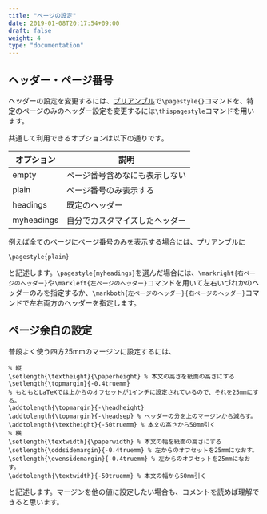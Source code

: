 ```yaml
---
title: "ページの設定"
date: 2019-01-08T20:17:54+09:00
draft: false
weight: 4
type: "documentation"
---
```

## ヘッダー・ページ番号

ヘッダーの設定を変更するには、[プリアンブル](https://gadgetlunatic.com/latex/basics/#はじめに)で`\pagestyle{}`コマンドを、特定のページのみのヘッダー設定を変更するには`\thispagestyle`コマンドを用います。

共通して利用できるオプションは以下の通りです。

|オプション|説明|
|---|---|
|empty|ページ番号含めなにも表示しない|
|plain|ページ番号のみ表示する|
|headings|既定のヘッダー|
|myheadings|自分でカスタマイズしたヘッダー|

例えば全てのページにページ番号のみを表示する場合には、プリアンブルに
```
\pagestyle{plain}
```
と記述します。`\pagestyle{myheadings}`を選んだ場合には、`\markright{右ページのヘッダー}`や`\markleft{左ページのヘッダー}`コマンドを用いて左右いづれかのヘッダーのみを指定するか、`\markboth{左ページのヘッダー}{右ページのヘッダー}`コマンドで左右両方のヘッダーを指定します。

## ページ余白の設定

普段よく使う四方25mmのマージンに設定するには、
```
% 縦
\setlength{\textheight}{\paperheight} % 本文の高さを紙面の高さにする
\setlength{\topmargin}{-0.4truemm}
% もともとLaTeXでは上からのオフセットが1インチに設定されているので、それを25mmにする。
\addtolength{\topmargin}{-\headheight} 
\addtolength{\topmargin}{-\headsep} % ヘッダーの分を上のマージンから減らす。
\addtolength{\textheight}{-50truemm} % 本文の高さから50mm引く
% 横
\setlength{\textwidth}{\paperwidth} % 本文の幅を紙面の高さにする
\setlength{\oddsidemargin}{-0.4truemm} % 左からのオフセットを25mmになおす。
\setlength{\evensidemargin}{-0.4truemm} % 左からのオフセットを25mmになおす。
\addtolength{\textwidth}{-50truemm} % 本文の幅から50mm引く
```
と記述します。マージンを他の値に設定したい場合も、コメントを読めば理解できると思います。